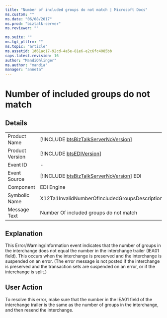 ```yaml
---
title: "Number of included groups do not match | Microsoft Docs"
ms.custom: ""
ms.date: "06/08/2017"
ms.prod: "biztalk-server"
ms.reviewer: ""

ms.suite: ""
ms.tgt_pltfrm: ""
ms.topic: "article"
ms.assetid: 1d61ac17-92cd-4a5e-81e6-e2c6fc4085bb
caps.latest.revision: 16
author: "MandiOhlinger"
ms.author: "mandia"
manager: "anneta"
---
```

# Number of included groups do not match
## Details  
  
|                 |                                                                                         |
|-----------------|-----------------------------------------------------------------------------------------|
|  Product Name   |   [!INCLUDE [btsBizTalkServerNoVersion](../includes/btsbiztalkservernoversion-md.md)]   |
| Product Version |               [!INCLUDE [btsEDIVersion](../includes/btsediversion-md.md)]               |
|    Event ID     |                                            -                                            |
|  Event Source   | [!INCLUDE [btsBizTalkServerNoVersion](../includes/btsbiztalkservernoversion-md.md)] EDI |
|    Component    |                                       EDI Engine                                        |
|  Symbolic Name  |                     X12Ta1InvalidNumberOfIncludedGroupsDescription                      |
|  Message Text   |                         Number Of included groups do not match                          |
  
## Explanation  
 This Error/Warning/Information event indicates that the number of groups in the interchange does not equal the number in the interchange trailer (IEA01 field). This occurs when the interchange is preserved and the interchange is suspended on an error. (The error message is not posted if the interchange is preserved and the transaction sets are suspended on an error, or if the interchange is split.)  
  
## User Action  
 To resolve this error, make sure that the number in the IEA01 field of the interchange trailer is the same as the number of groups in the interchange, and then resend the interchange.